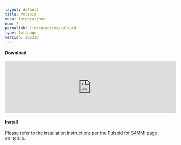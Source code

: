 ```yaml
---
layout: default
title: Pulsoid
menu: Integrations
num: 7
permalink: /integrations/pulsoid
type: fullpage
version: 202330
---
```


#### Download 
<iframe frameborder="0" src="https://itch.io/embed/2284162?bg_color=222222&amp;fg_color=e4e3e3&amp;link_color=103b93&amp;border_color=141617" width="552" height="167"><a href="https://sammisolutions.itch.io/pulsoid">Pulsoid for SAMMI</a></iframe> 



#### Install
Please refer to the installation instructions per the [Pulsoid for SAMMI](https://sammisolutions.itch.io/pulsoid) page on Itch.io.



